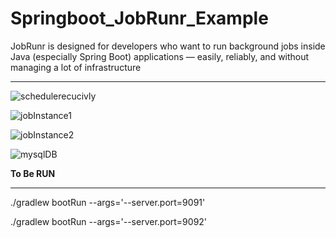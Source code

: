 # Springboot_JobRunr_Example
JobRunr is designed for developers who want to run background jobs inside Java (especially Spring Boot) applications — easily, reliably, and without managing a lot of infrastructure

---

![schedulerecucivly](https://github.com/user-attachments/assets/fd1f69a5-cb12-4a0e-95a5-9c24d1c364f2)

![jobInstance1](https://github.com/user-attachments/assets/d26f311c-e068-43a0-bc8c-f3adafe0aa3b)

![jobInstance2](https://github.com/user-attachments/assets/4dd87ca9-9a1f-4705-8b87-acea537c0ef5)


![mysqlDB](https://github.com/user-attachments/assets/c27cc90b-ff9e-4740-bd43-d76608097d80)

__To Be RUN__

---
./gradlew bootRun --args='--server.port=9091'

./gradlew bootRun --args='--server.port=9092'
